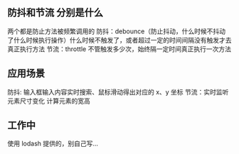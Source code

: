 ## 防抖和节流 分别是什么

两个都是防止方法被频繁调用的
防抖：debounce（防止抖动，什么时候不抖动了什么时候执行操作）什么时候不触发了，或者超过一定的时间间隔没有触发才去真正执行方法
节流：throttle 不管触发多少次，始终隔一定时间真正执行一次方法

## 应用场景
防抖: 输入框输入内容实时搜索、鼠标滑动得出对应的 x、y 坐标 
节流：实时监听元素尺寸变化 计算元素的宽高

## 工作中
使用 lodash 提供的，别自己写...